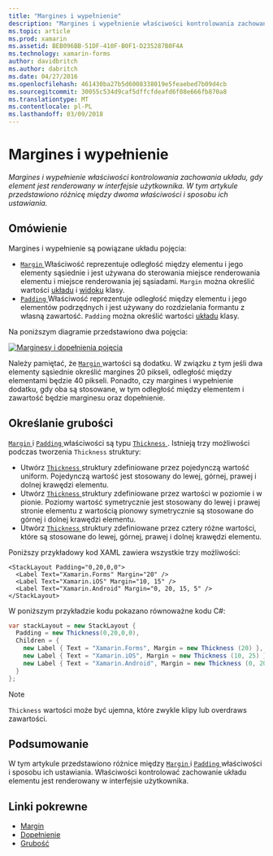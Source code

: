 ```yaml
---
title: "Margines i wypełnienie"
description: "Margines i wypełnienie właściwości kontrolowania zachowania układu, gdy element jest renderowany w interfejsie użytkownika. W tym artykule przedstawiono różnicę między dwoma właściwości i sposobu ich ustawiania."
ms.topic: article
ms.prod: xamarin
ms.assetid: BEB096BB-51DF-410F-B0F1-D235287B0F4A
ms.technology: xamarin-forms
author: davidbritch
ms.author: dabritch
ms.date: 04/27/2016
ms.openlocfilehash: 461430ba27b5d6008338019e5feaebed7b09d4cb
ms.sourcegitcommit: 30055c534d9caf5dffcfdeafd6f08e666fb870a8
ms.translationtype: MT
ms.contentlocale: pl-PL
ms.lasthandoff: 03/09/2018
---
```

# <a name="margin-and-padding"></a>Margines i wypełnienie

_Margines i wypełnienie właściwości kontrolowania zachowania układu, gdy element jest renderowany w interfejsie użytkownika. W tym artykule przedstawiono różnicę między dwoma właściwości i sposobu ich ustawiania._

## <a name="overview"></a>Omówienie

Margines i wypełnienie są powiązane układu pojęcia:

- [ `Margin` ](https://developer.xamarin.com/api/property/Xamarin.Forms.View.Margin/) Właściwość reprezentuje odległość między elementu i jego elementy sąsiednie i jest używana do sterowania miejsce renderowania elementu i miejsce renderowania jej sąsiadami. `Margin` można określić wartości [układu](~/xamarin-forms/user-interface/controls/layouts.md) i [widoku](~/xamarin-forms/user-interface/controls/views.md) klasy.
- [ `Padding` ](https://developer.xamarin.com/api/property/Xamarin.Forms.Layout.Padding/) Właściwość reprezentuje odległość między elementu i jego elementów podrzędnych i jest używany do rozdzielania formantu z własną zawartość. `Padding` można określić wartości [układu](~/xamarin-forms/user-interface/controls/layouts.md) klasy.

Na poniższym diagramie przedstawiono dwa pojęcia:

[![](margin-and-padding-images/margins-and-padding-sml.png "Marginesy i dopełnienia pojęcia")](margin-and-padding-images/margins-and-padding.png#lightbox "marginesy i dopełnienia pojęcia")

Należy pamiętać, że [ `Margin` ](https://developer.xamarin.com/api/property/Xamarin.Forms.View.Margin/) wartości są dodatku. W związku z tym jeśli dwa elementy sąsiednie określić margines 20 pikseli, odległość między elementami będzie 40 pikseli. Ponadto, czy margines i wypełnienie dodatku, gdy oba są stosowane, w tym odległość między elementem i zawartość będzie marginesu oraz dopełnienie.

## <a name="specifying-a-thickness"></a>Określanie grubości

[ `Margin` ](https://developer.xamarin.com/api/property/Xamarin.Forms.View.Margin/) i [ `Padding` ](https://developer.xamarin.com/api/property/Xamarin.Forms.Layout.Padding/) właściwości są typu [ `Thickness` ](https://developer.xamarin.com/api/type/Xamarin.Forms.Thickness/). Istnieją trzy możliwości podczas tworzenia `Thickness` struktury:

- Utwórz [ `Thickness` ](https://developer.xamarin.com/api/type/Xamarin.Forms.Thickness/) struktury zdefiniowane przez pojedynczą wartość uniform. Pojedynczą wartość jest stosowany do lewej, górnej, prawej i dolnej krawędzi elementu.
- Utwórz [ `Thickness` ](https://developer.xamarin.com/api/type/Xamarin.Forms.Thickness/) struktury zdefiniowane przez wartości w poziomie i w pionie. Poziomy wartość symetrycznie jest stosowany do lewej i prawej stronie elementu z wartością pionowy symetrycznie są stosowane do górnej i dolnej krawędzi elementu.
- Utwórz [ `Thickness` ](https://developer.xamarin.com/api/type/Xamarin.Forms.Thickness/) struktury zdefiniowane przez cztery różne wartości, które są stosowane do lewej, górnej, prawej i dolnej krawędzi elementu.

Poniższy przykładowy kod XAML zawiera wszystkie trzy możliwości:

```xaml
<StackLayout Padding="0,20,0,0">
  <Label Text="Xamarin.Forms" Margin="20" />
  <Label Text="Xamarin.iOS" Margin="10, 15" />
  <Label Text="Xamarin.Android" Margin="0, 20, 15, 5" />
</StackLayout>
```

W poniższym przykładzie kodu pokazano równoważne kodu C#:

```csharp
var stackLayout = new StackLayout {
  Padding = new Thickness(0,20,0,0),
  Children = {
    new Label { Text = "Xamarin.Forms", Margin = new Thickness (20) },
    new Label { Text = "Xamarin.iOS", Margin = new Thickness (10, 25) },
    new Label { Text = "Xamarin.Android", Margin = new Thickness (0, 20, 15, 5) }
  }
};
```

> [!NOTE]
> `Thickness` wartości może być ujemna, które zwykle klipy lub overdraws zawartości.

## <a name="summary"></a>Podsumowanie

W tym artykule przedstawiono różnice między [ `Margin` ](https://developer.xamarin.com/api/property/Xamarin.Forms.View.Margin/) i [ `Padding` ](https://developer.xamarin.com/api/property/Xamarin.Forms.Layout.Padding/) właściwości i sposobu ich ustawiania. Właściwości kontrolować zachowanie układu elementu jest renderowany w interfejsie użytkownika.


## <a name="related-links"></a>Linki pokrewne

- [Margin](https://developer.xamarin.com/api/property/Xamarin.Forms.View.Margin/)
- [Dopełnienie](https://developer.xamarin.com/api/property/Xamarin.Forms.Layout.Padding/)
- [Grubość](https://developer.xamarin.com/api/type/Xamarin.Forms.Thickness/)
